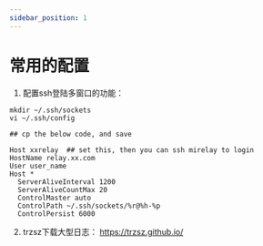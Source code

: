 ```yaml
---
sidebar_position: 1
---
```


# 常用的配置

1. 配置ssh登陆多窗口的功能：

```shell
mkdir ~/.ssh/sockets
vi ~/.ssh/config

## cp the below code, and save

Host xxrelay  ## set this, then you can ssh mirelay to login
HostName relay.xx.com
User user_name
Host *
  ServerAliveInterval 1200
  ServerAliveCountMax 20
  ControlMaster auto
  ControlPath ~/.ssh/sockets/%r@%h-%p
  ControlPersist 6000
```

2. trzsz下载大型日志： https://trzsz.github.io/

